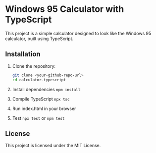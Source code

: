 # Windows 95 Calculator with TypeScript

This project is a simple calculator designed to look like the Windows 95 calculator, built using TypeScript.

## Installation

1. Clone the repository:

   ```sh
   git clone <your-github-repo-url>
   cd calculator-typescript

   ```

2. Install dependencies
   `npm install`

3. Compile TypeScript
   `npx tsc`

4. Run index.html in your browser

5. Test
   `npx test` or `npm test`

## License

This project is licensed under the MIT License.
